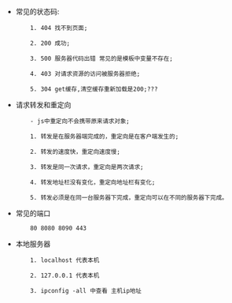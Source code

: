 
+   常见的状态码:
    ```
        1. 404 找不到页面;

        2. 200 成功;

        3. 500 服务器代码出错 常见的是模板中变量不存在;

        4. 403 对请求资源的访问被服务器拒绝;

        5. 304 get缓存,清空缓存重新加载是200;???
    ```



+   请求转发和重定向
    ```
        - js中重定向不会携带原来请求对象;
       
        1. 转发是在服务器端完成的，重定向是在客户端发生的;
        
        2. 转发的速度快，重定向速度慢;
        
        3. 转发是同一次请求，重定向是两次请求;
        
        4. 转发地址栏没有变化，重定向地址栏有变化;
        
        5. 转发必须是在同一台服务器下完成，重定向可以在不同的服务器下完成。
    ```

+   常见的端口
    ```
        80 8080 8090 443 
    ```

+   本地服务器
    ```
        1. localhost 代表本机

        2. 127.0.0.1 代表本机

        3. ipconfig -all 中查看 主机ip地址

    ```

